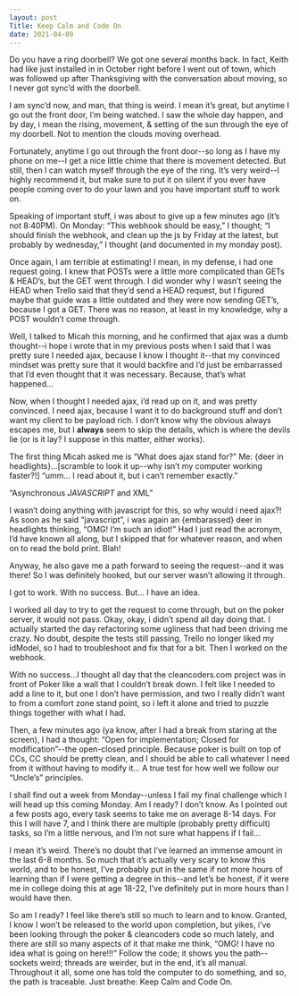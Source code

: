 ```yaml
---
layout: post
Title: Keep Calm and Code On
date: 2021-04-09
---
```


Do you have a ring doorbell?  We got one several months back.  In fact, Keith had like just installed in in October right before I went out of town, which was followed up after Thanksgiving with the conversation about moving, so I never got sync’d with the doorbell.

I am sync’d now, and man, that thing is weird.  I mean it’s great, but anytime I go out the front door, I’m being watched.  I saw the whole day happen, and by day, i mean the rising, movement, & setting of the sun through the eye of my doorbell.  Not to mention the clouds moving overhead.  

Fortunately, anytime I go out through the front door--so long as I have my phone on me--I get a nice little chime that there is movement detected.  But still, then I can watch myself through the eye of the ring.  It’s very weird--I highly recommend it, but make sure to put it on silent if you ever have people coming over to do your lawn and you have important stuff to work on.  

Speaking of important stuff, i was about to give up a few minutes ago (it’s not 8:40PM).  On Monday: “This webhook should be easy,” I thought; “I should finish the webhook, and clean up the js by Friday at the latest, but probably by wednesday,” I thought (and documented in my monday post).

Once again, I am terrible at estimating!  I mean, in my defense, i had one request going.  I knew that POSTs were a little more complicated than GETs & HEAD’s, but the GET went through.  I did wonder why I wasn’t seeing the HEAD when Trello said that they’d send a HEAD request, but I figured maybe that guide was a little outdated and they were now sending GET’s, because I got a GET.  There was no reason, at least in my knowledge, why a POST wouldn’t come through.

Well, I talked to Micah this morning, and he confirmed that ajax was a dumb thought--i hope i wrote that in my previous posts when I said that I was pretty sure I needed ajax, because I know I thought it--that my convinced mindset was pretty sure that it would backfire and I’d just be embarrassed that I’d even thought that it was necessary.  Because, that’s what happened…

Now, when I thought I needed ajax, i’d read up on it, and was pretty convinced.  I need ajax, because I want it to do background stuff and don’t want my client to be payload rich.  I don’t know why the obvious always escapes me, but I **always** seem to skip the details, which is where the devils lie (or is it lay?  I suppose in this matter, either works).   

The first thing Micah asked me is “What does ajax stand for?”  Me: {deer in headlights}...[scramble to look it up--why isn’t my computer working faster?!] “umm… I read about it, but i can’t remember exactly.”

“Asynchronous *JAVASCRIPT* and XML”  

  I wasn’t doing anything with javascript for this, so why would i need ajax?!  As soon as he said “javascript”, i was again an {embarassed} deer in headlights thinking, “OMG! I’m such an idiot!”  Had I just read the acronym, I’d have known all along, but I skipped that for whatever reason, and when on to read the bold print.  Blah!

Anyway, he also gave me a path forward to seeing the request--and it was there!  So I was definitely hooked, but our server wasn’t allowing it through.

I got to work.  With no success.  But… I have an idea.  

I worked all day to try to get the request to come through, but on the poker server, it would not pass.  Okay, okay, i didn’t spend all day doing that.  I actually started the day refactoring some ugliness that had been driving me crazy.  No doubt, despite the tests still passing, Trello no longer liked my idModel, so I had to troubleshoot and fix that for a bit. Then I worked on the webhook.

With no success…I thought all day that the cleancoders.com project was in front of Poker like a wall that I couldn’t break down.  I felt like I needed to add a line to it, but one I don’t have permission, and two I really didn’t want to from a comfort zone stand point, so i left it alone and tried to puzzle things together with what I had.

Then, a few minutes ago (ya know, after I had a break from staring at the screen), I had a thought:  “Open for implementation; Closed for modification”--the open-closed principle.  Because poker is built on top of CCs, CC should be pretty clean, and I should be able to call whatever I need from it without having to modify it…  A true test for how well we follow our “Uncle’s” principles. 

I shall find out a week from Monday--unless I fail my final challenge which I will head up this coming Monday.   Am I ready?  I don’t know.  As I pointed out a few posts ago, every task seems to take me on average 8-14 days.  For this I will have 7, and I think there are multiple (probably pretty difficult) tasks, so I’m a little nervous, and I’m not sure what happens if I fail…

I mean it’s weird.  There’s no doubt that I’ve learned an immense amount in the last 6-8 months.  So much that it’s actually very scary to know this world, and to be honest, I’ve probably put in the same if not more hours of learning than if I were getting a degree in this--and let’s be honest, if it were me in college doing this at age 18-22, I’ve definitely put in more hours than I would have then.  

So am I ready?  I feel like there’s still so much to learn and to know.  Granted, I know I won’t be released to the world upon completion, but yikes, i’ve been looking through the poker & cleancoders code so much lately, and there are still so many aspects of it that make me think, “OMG! I have no idea what is going on here!!!”  Follow the code; it shows you the path--sockets weird; threads are weirder, but in the end, it’s all manual.  Throughout it all, some one has told the computer to do something, and so, the path is traceable.  Just breathe: Keep Calm and Code On.

